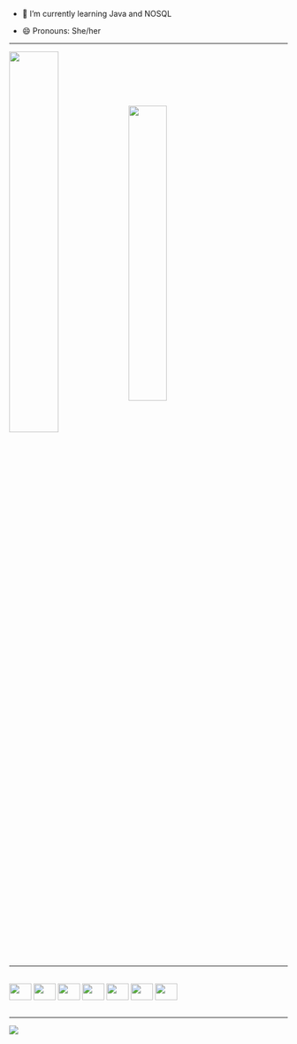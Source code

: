 

        
          
<!--
**CatharinaBalliego/CatharinaBalliego** is a ✨ _special_ ✨ repository because its `README.md` (this file) appears on your GitHub profile.

Here are some ideas to get you started:

- 👯 I’m looking to collaborate on ...
- 🤔 I’m looking for help with ...
- ⚡ Fun fact: ...
-->
- 🌱 I’m currently learning Java and NOSQL

- 😄 Pronouns: She/her
  <br>
---
<div>
<img align="center" width="42%" src="https://github-readme-stats.vercel.app/api?username=CatharinaBalliego&show_icons=true&theme=radical">
<img align="center" width="37%" src="https://github-readme-stats.vercel.app/api/top-langs/?username=CatharinaBalliego&layout=compact&theme=radical">
</div>
	
---
<div style="display: inline_block">

<br> 
  <img align="center" src="https://cdn.jsdelivr.net/gh/devicons/devicon/icons/angularjs/angularjs-original.svg" height="30" width="40" />
	<img align="center" src="https://cdn.jsdelivr.net/gh/devicons/devicon/icons/csharp/csharp-original.svg" height="30" width="40" />
	<img align="center" src="https://cdn.jsdelivr.net/gh/devicons/devicon/icons/typescript/typescript-original.svg" height="30" width="40" />
	<img align="center" src="https://cdn.jsdelivr.net/gh/devicons/devicon/icons/dot-net/dot-net-plain-wordmark.svg" height="30" width="40" />
  <img align="center" src="https://www.freeiconspng.com/uploads/sql-server-icon-png-1.png" height="30" width="40" />        
	<img align="center" src="https://cdn.jsdelivr.net/gh/devicons/devicon/icons/html5/html5-original-wordmark.svg" height="30" width="40" />
	<img align="center" src="https://cdn.jsdelivr.net/gh/devicons/devicon/icons/css3/css3-original-wordmark.svg" height="30" width="40" />
                     
</div>
<br>

---
            
<div>
<a href="https://www.linkedin.com/in/catharina-balliego/">
	<img align="center" src="https://img.shields.io/badge/LinkedIn-0077B5?style=for-the-badge&logo=linkedin&logoColor=white" />
</a>
</div>
